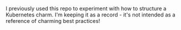 I previously used this repo to experiment with how to structure a Kubernetes charm.
I'm keeping it as a record - it's not intended as a reference of charming best practices!
